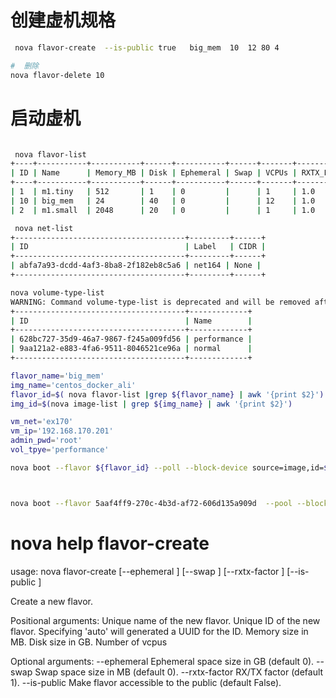 
# 创建虚机规格


```bash
 nova flavor-create  --is-public true   big_mem  10  12 80 4

#  删除
nova flavor-delete 10
```

# 启动虚机
```bash

 nova flavor-list  
+----+-----------+-----------+------+-----------+------+-------+-------------+-----------+
| ID | Name      | Memory_MB | Disk | Ephemeral | Swap | VCPUs | RXTX_Factor | Is_Public |
+----+-----------+-----------+------+-----------+------+-------+-------------+-----------+
| 1  | m1.tiny   | 512       | 1    | 0         |      | 1     | 1.0         | True      |
| 10 | big_mem   | 24        | 40   | 0         |      | 12    | 1.0         | True      |
| 2  | m1.small  | 2048      | 20   | 0         |      | 1     | 1.0         | True      |

 nova net-list
+--------------------------------------+---------+------+
| ID                                   | Label   | CIDR |
+--------------------------------------+---------+------+
| abfa7a93-dcdd-4af3-8ba8-2f182eb8c5a6 | net164 | None |
+--------------------------------------+---------+------+

nova volume-type-list
WARNING: Command volume-type-list is deprecated and will be removed after Nova 13.0.0 is released. Use python-cinderclient or openstackclient instead.
+--------------------------------------+-------------+
| ID                                   | Name        |
+--------------------------------------+-------------+
| 628bc727-35d9-46a7-9867-f245a009fd56 | performance |
| 9aa121a2-e883-4fa6-9511-8046521ce96a | normal      |
+--------------------------------------+-------------+

flavor_name='big_mem'
img_name='centos_docker_ali'
flavor_id=$( nova flavor-list |grep ${flavor_name} | awk '{print $2}')
img_id=$(nova image-list | grep ${img_name} | awk '{print $2}')

vm_net='ex170'
vm_ip='192.168.170.201'
admin_pwd='root'
vol_tpye='performance'

nova boot --flavor ${flavor_id} --poll --block-device source=image,id=${img_id},dest=volume,size=80,shutdown=remove,bootindex=0   --volume_type  ${vol_tpye}  --admin-pass ${admin_pwd}  --nic net-name=${vm_net},v4-fixed-ip=${vm_ip}   lmk_cen7_201



nova boot --flavor 5aaf4ff9-270c-4b3d-af72-606d135a909d  --pool --block-device source=image,id=2d0ce29e-f71e-4c80-9f99-4f178f028a08,dest=volume,size=80,shutdown=remove,bootindex=0   --volume_type performance  --admin-pass root  --nic net-name=perform,v4-fixed-ip=192.168.162.100   auto_lmk_cen7_100


```


#  nova help flavor-create 

usage: nova flavor-create [--ephemeral <ephemeral>] [--swap <swap>]
                          [--rxtx-factor <factor>] [--is-public <is-public>]
                          <name> <id> <ram> <disk> <vcpus>

Create a new flavor.

Positional arguments:
  <name>                   Unique name of the new flavor.
  <id>                     Unique ID of the new flavor. Specifying 'auto' will
                           generated a UUID for the ID.
  <ram>                    Memory size in MB.
  <disk>                   Disk size in GB.
  <vcpus>                  Number of vcpus

Optional arguments:
  --ephemeral <ephemeral>  Ephemeral space size in GB (default 0).
  --swap <swap>            Swap space size in MB (default 0).
  --rxtx-factor <factor>   RX/TX factor (default 1).
  --is-public <is-public>  Make flavor accessible to the public (default
                           False). 